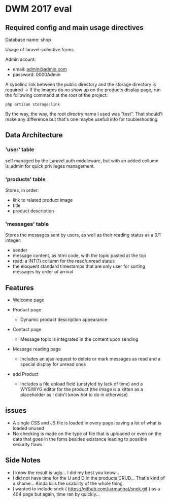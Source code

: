 # DWM 2017 eval

## Required config and main usage directives

Database name: shop

Usage of laravel-colective forms

Admin acount: 
- email: admin@admin.com
- password: 0000Admin

A sybolinc link between the public directory and the storage directory is required ->
If the images do no show up on the products display page, run the following command at the root of the project:

    php artisan storage:link

By the way, the way, the root directry name I used was "test". That should't make any difference but that's one maybe usefull info for toubleshooting.

## Data Architecture

### 'user' table

self managed by the Laravel auth middleware, but with an added collumn is_admin for quick privileges management.

### 'products' table

Stores, in order:
- link to related product image
- title
- product description

### 'messages' table

Stores the messages sent by users, as well as their reading status as a 0/1 integer:
- sender
- message content, as html code, with the topic pasted at the top
- read: a INT(1) collumn for the read/unread status
- the eloquent standard timestamps that are only user for sorting messages by order of arrival

## Features

- Welcome page

- Product page 

    - Dynamic product description appearance

- Contact page

    - Message topic is integrated in the content upon sending

- Message reading page

    - Includes an ajax request to delete or mark messages as read and a special display for unread ones

- add Product
    - Includes a file upload field (unstyled by lack of time) and a WYSIWYG editor for the product (the image is a kitten as a placeholder as I didn't know hot to do in otherwise) 
    
## issues

- A single CSS and JS file is loaded in every page leaving a lot of what is loaded unused
- No checking is made on the type of file that is uploaded or even on the data that goes in the foms besides existance leading to possible security flaws

## Side Notes

- I know the result is ugly... I did my best you know...
- I did not have time for the U and D in the products CRUD... That's kind of a shame... Kinda kills the usability of the whole thing.
- I wanted to include snek ( https://github.com/iarmagnat/snek.git ) as a 404 page but again, time ran by quickly...

